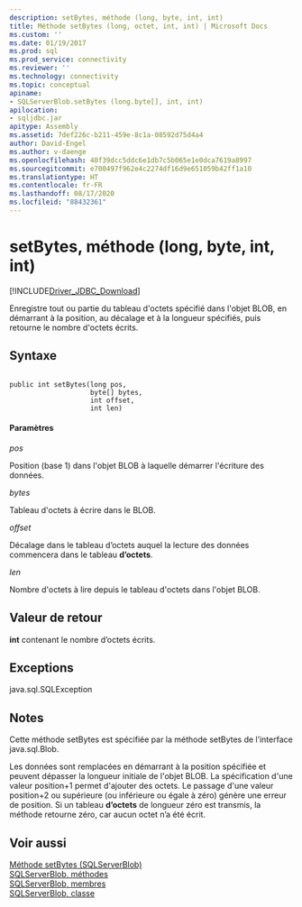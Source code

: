 ```yaml
---
description: setBytes, méthode (long, byte, int, int)
title: Méthode setBytes (long, octet, int, int) | Microsoft Docs
ms.custom: ''
ms.date: 01/19/2017
ms.prod: sql
ms.prod_service: connectivity
ms.reviewer: ''
ms.technology: connectivity
ms.topic: conceptual
apiname:
- SQLServerBlob.setBytes (long.byte[], int, int)
apilocation:
- sqljdbc.jar
apitype: Assembly
ms.assetid: 7def226c-b211-459e-8c1a-08592d75d4a4
author: David-Engel
ms.author: v-daenge
ms.openlocfilehash: 40f39dcc5ddc6e1db7c5b065e1e0dca7619a8997
ms.sourcegitcommit: e700497f962e4c2274df16d9e651059b42ff1a10
ms.translationtype: HT
ms.contentlocale: fr-FR
ms.lasthandoff: 08/17/2020
ms.locfileid: "88432361"
---
```

# <a name="setbytes-method-long-byte-int-int"></a>setBytes, méthode (long, byte, int, int)
[!INCLUDE[Driver_JDBC_Download](../../../includes/driver_jdbc_download.md)]

  Enregistre tout ou partie du tableau d'octets spécifié dans l'objet BLOB, en démarrant à la position, au décalage et à la longueur spécifiés, puis retourne le nombre d'octets écrits.  
  
## <a name="syntax"></a>Syntaxe  
  
```  
  
public int setBytes(long pos,  
                    byte[] bytes,  
                    int offset,  
                    int len)  
```  
  
#### <a name="parameters"></a>Paramètres  
 *pos*  
  
 Position (base 1) dans l'objet BLOB à laquelle démarrer l'écriture des données.  
  
 *bytes*  
  
 Tableau d'octets à écrire dans le BLOB.  
  
 *offset*  
  
 Décalage dans le tableau d’octets auquel la lecture des données commencera dans le tableau **d’octets**.  
  
 *len*  
  
 Nombre d'octets à lire depuis le tableau d'octets dans l'objet BLOB.  
  
## <a name="return-value"></a>Valeur de retour  
 **int** contenant le nombre d’octets écrits.  
  
## <a name="exceptions"></a>Exceptions  
 java.sql.SQLException  
  
## <a name="remarks"></a>Notes  
 Cette méthode setBytes est spécifiée par la méthode setBytes de l’interface java.sql.Blob.  
  
 Les données sont remplacées en démarrant à la position spécifiée et peuvent dépasser la longueur initiale de l'objet BLOB. La spécification d'une valeur position+1 permet d'ajouter des octets. Le passage d'une valeur position+2 ou supérieure (ou inférieure ou égale à zéro) génère une erreur de position. Si un tableau **d’octets** de longueur zéro est transmis, la méthode retourne zéro, car aucun octet n’a été écrit.  
  
## <a name="see-also"></a>Voir aussi  
 [Méthode setBytes &#40;SQLServerBlob&#41;](../../../connect/jdbc/reference/setbytes-method-sqlserverblob.md)   
 [SQLServerBlob, méthodes](../../../connect/jdbc/reference/sqlserverblob-methods.md)   
 [SQLServerBlob, membres](../../../connect/jdbc/reference/sqlserverblob-members.md)   
 [SQLServerBlob, classe](../../../connect/jdbc/reference/sqlserverblob-class.md)  
  
  
